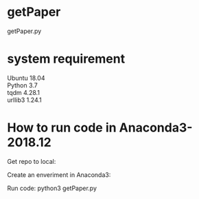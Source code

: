 # getPaper

getPaper.py

# system requirement
Ubuntu 18.04   
Python 3.7  
tqdm 4.28.1   
urllib3 1.24.1


# How to run code in Anaconda3-2018.12

Get repo to local:


Create an enveriment in Anaconda3:


Run code:
python3 getPaper.py
